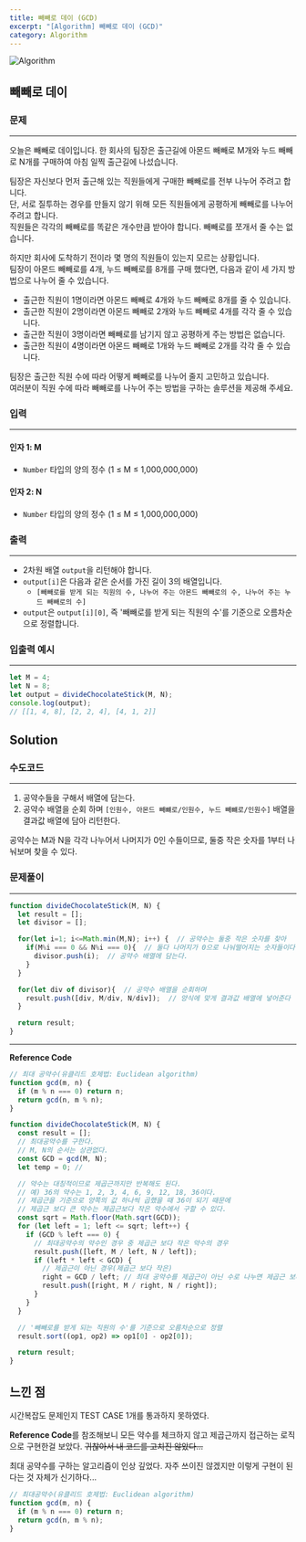 ```yaml
---
title: 빼빼로 데이 (GCD)
excerpt: "[Algorithm] 빼빼로 데이 (GCD)"
category: Algorithm
---
```


![Algorithm](https://user-images.githubusercontent.com/83164003/131701318-f0ff36c4-1fcc-4f21-b978-18a9d8ec3386.jpg)
## 빼빼로 데이
### 문제
---
오늘은 빼빼로 데이입니다. 한 회사의 팀장은 출근길에 아몬드 빼빼로 M개와 누드 빼빼로 N개를 구매하여 아침 일찍 출근길에 나섰습니다.

팀장은 자신보다 먼저 출근해 있는 직원들에게 구매한 빼빼로를 전부 나누어 주려고 합니다.<br>
단, 서로 질투하는 경우를 만들지 않기 위해 모든 직원들에게 공평하게 빼빼로를 나누어 주려고 합니다.<br>
직원들은 각각의 빼빼로를 똑같은 개수만큼 받아야 합니다. 빼빼로를 쪼개서 줄 수는 없습니다.

하지만 회사에 도착하기 전이라 몇 명의 직원들이 있는지 모르는 상황입니다.<br>
팀장이 아몬드 빼빼로를 4개, 누드 빼빼로를 8개를 구매 했다면, 다음과 같이 세 가지 방법으로 나누어 줄 수 있습니다.

- 출근한 직원이 1명이라면 아몬드 빼빼로 4개와 누드 빼빼로 8개를 줄 수 있습니다.
- 출근한 직원이 2명이라면 아몬드 빼빼로 2개와 누드 빼빼로 4개를 각각 줄 수 있습니다.
- 출근한 직원이 3명이라면 빼빼로를 남기지 않고 공평하게 주는 방법은 없습니다.
- 출근한 직원이 4명이라면 아몬드 빼빼로 1개와 누드 빼빼로 2개를 각각 줄 수 있습니다.

팀장은 출근한 직원 수에 따라 어떻게 빼빼로를 나누어 줄지 고민하고 있습니다.<br>
여러분이 직원 수에 따라 빼빼로를 나누어 주는 방법을 구하는 솔루션을 제공해 주세요.

### 입력
---
#### 인자 1: M
- `Number` 타입의 양의 정수 (1 ≤ M ≤ 1,000,000,000)

#### 인자 2: N
- `Number` 타입의 양의 정수 (1 ≤ M ≤ 1,000,000,000)

### 출력
---
- 2차원 배열 `output`을 리턴해야 합니다.
- `output[i]`은 다음과 같은 순서를 가진 길이 3의 배열입니다.
  - `[빼빼로를 받게 되는 직원의 수, 나누어 주는 아몬드 빼빼로의 수, 나누어 주는 누드 빼빼로의 수]`
- `output`은 `output[i][0]`, 즉 '빼빼로를 받게 되는 직원의 수'를 기준으로 오름차순으로 정렬합니다.

### 입출력 예시
---
```javascript
let M = 4;
let N = 8;
let output = divideChocolateStick(M, N);
console.log(output);
// [[1, 4, 8], [2, 2, 4], [4, 1, 2]]
```

## Solution
### 수도코드
---

1. 공약수들을 구해서 배열에 담는다.
2. 공약수 배열을 순회 하며 `[인원수, 아몬드 빼뺴로/인원수, 누드 빼뺴로/인원수]` 배열을 결과값 배열에 담아 리턴한다.


공약수는 M과 N을 각각 나누어서 나머지가 0인 수들이므로, 둘중 작은 숫자를 1부터 나눠보며 찾을 수 있다.

### 문제풀이 
---
```javascript
function divideChocolateStick(M, N) {
  let result = [];
  let divisor = [];

  for(let i=1; i<=Math.min(M,N); i++) {  // 공약수는 둘중 작은 숫자를 찾아
    if(M%i === 0 && N%i === 0){  // 둘다 나머지가 0으로 나눠떨어지는 숫자들이다
      divisor.push(i);  // 공약수 배열에 담는다.
    }
  }

  for(let div of divisor){  // 공약수 배열을 순회하며
    result.push([div, M/div, N/div]);  // 양식에 맞게 결과값 배열에 넣어준다
  }

  return result;
}
```
--- 

**Reference Code**
```javascript
// 최대 공약수(유클리드 호제법: Euclidean algorithm)
function gcd(m, n) {
  if (m % n === 0) return n;
  return gcd(n, m % n);
}

function divideChocolateStick(M, N) {
  const result = [];
  // 최대공약수를 구한다.
  // M, N의 순서는 상관없다.
  const GCD = gcd(M, N);
  let temp = 0; //

  // 약수는 대칭적이므로 제곱근까지만 반복해도 된다.
  // 예) 36의 약수는 1, 2, 3, 4, 6, 9, 12, 18, 36이다.
  // 제곱근을 기준으로 양쪽의 값 하나씩 곱했을 때 36이 되기 때문에
  // 제곱근 보다 큰 약수는 제곱근보다 작은 약수에서 구할 수 있다.
  const sqrt = Math.floor(Math.sqrt(GCD));
  for (let left = 1; left <= sqrt; left++) {
    if (GCD % left === 0) {
      // 최대공약수의 약수인 경우 중 제곱근 보다 작은 약수의 경우
      result.push([left, M / left, N / left]);
      if (left * left < GCD) {
        // 제곱근이 아닌 경우(제곱근 보다 작은)
        right = GCD / left; // 최대 공약수를 제곱근이 아닌 수로 나누면 제곱근 보다 큰 약수를 구할 수 있다.
        result.push([right, M / right, N / right]);
      }
    }
  }

  // '빼빼로를 받게 되는 직원의 수'를 기준으로 오름차순으로 정렬
  result.sort((op1, op2) => op1[0] - op2[0]);

  return result;
}
```

## 느낀 점

시간복잡도 문제인지 TEST CASE 1개를 통과하지 못하였다. 

**Reference Code**를 참조해보니 모든 약수를 체크하지 않고 제곱근까지 접근하는 로직으로 구현한걸 보았다. ~~귀찮아서 내 코드를 고치진 않았다...~~

최대 공약수를 구하는 알고리즘이 인상 깊었다. 자주 쓰이진 않겠지만 이렇게 구현이 된다는 것 자체가 신기하다...

```javascript
// 최대공약수(유클리드 호제법: Euclidean algorithm)
function gcd(m, n) {
  if (m % n === 0) return n;
  return gcd(n, m % n);
}
```

